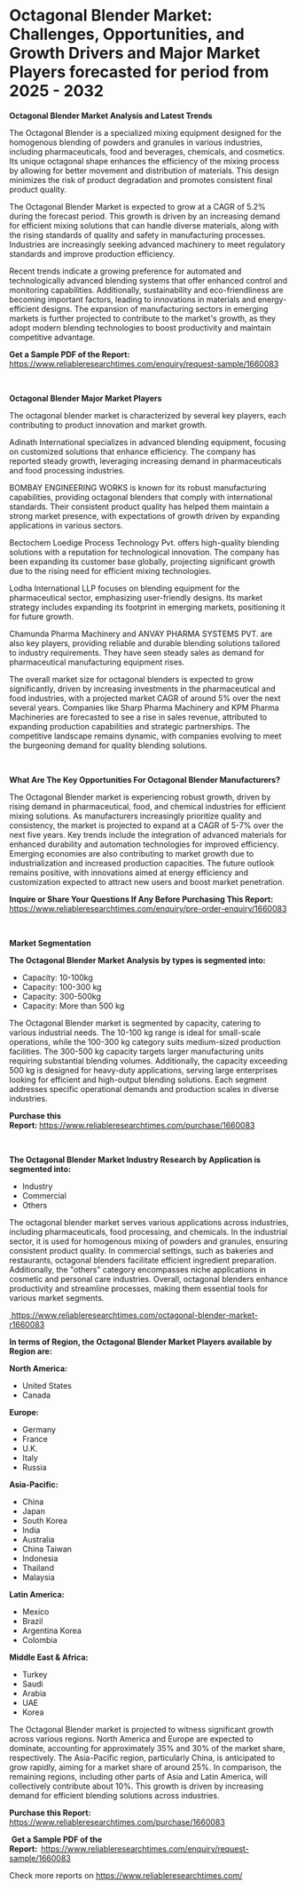 <p><h1>Octagonal Blender Market: Challenges, Opportunities, and Growth Drivers and Major Market Players forecasted for period from 2025 - 2032</h1></p><p><strong>Octagonal Blender Market Analysis and Latest Trends</strong></p>
<p><p>The Octagonal Blender is a specialized mixing equipment designed for the homogenous blending of powders and granules in various industries, including pharmaceuticals, food and beverages, chemicals, and cosmetics. Its unique octagonal shape enhances the efficiency of the mixing process by allowing for better movement and distribution of materials. This design minimizes the risk of product degradation and promotes consistent final product quality.</p><p>The Octagonal Blender Market is expected to grow at a CAGR of 5.2% during the forecast period. This growth is driven by an increasing demand for efficient mixing solutions that can handle diverse materials, along with the rising standards of quality and safety in manufacturing processes. Industries are increasingly seeking advanced machinery to meet regulatory standards and improve production efficiency. </p><p>Recent trends indicate a growing preference for automated and technologically advanced blending systems that offer enhanced control and monitoring capabilities. Additionally, sustainability and eco-friendliness are becoming important factors, leading to innovations in materials and energy-efficient designs. The expansion of manufacturing sectors in emerging markets is further projected to contribute to the market's growth, as they adopt modern blending technologies to boost productivity and maintain competitive advantage.</p></p>
<p><strong>Get a Sample PDF of the Report:&nbsp;</strong> <a href="https://www.reliableresearchtimes.com/enquiry/request-sample/1660083?utm_campaign=2457&utm_medium=2&utm_source=Github&utm_content=ia&utm_term=20022025&utm_id=octagonal-blender">https://www.reliableresearchtimes.com/enquiry/request-sample/1660083</a></p>
<p>&nbsp;</p>
<p><strong>Octagonal Blender Major Market Players</strong></p>
<p><p>The octagonal blender market is characterized by several key players, each contributing to product innovation and market growth. </p><p>Adinath International specializes in advanced blending equipment, focusing on customized solutions that enhance efficiency. The company has reported steady growth, leveraging increasing demand in pharmaceuticals and food processing industries. </p><p>BOMBAY ENGINEERING WORKS is known for its robust manufacturing capabilities, providing octagonal blenders that comply with international standards. Their consistent product quality has helped them maintain a strong market presence, with expectations of growth driven by expanding applications in various sectors.</p><p>Bectochem Loedige Process Technology Pvt. offers high-quality blending solutions with a reputation for technological innovation. The company has been expanding its customer base globally, projecting significant growth due to the rising need for efficient mixing technologies.</p><p>Lodha International LLP focuses on blending equipment for the pharmaceutical sector, emphasizing user-friendly designs. Its market strategy includes expanding its footprint in emerging markets, positioning it for future growth.</p><p>Chamunda Pharma Machinery and ANVAY PHARMA SYSTEMS PVT. are also key players, providing reliable and durable blending solutions tailored to industry requirements. They have seen steady sales as demand for pharmaceutical manufacturing equipment rises.</p><p>The overall market size for octagonal blenders is expected to grow significantly, driven by increasing investments in the pharmaceutical and food industries, with a projected market CAGR of around 5% over the next several years. Companies like Sharp Pharma Machinery and KPM Pharma Machineries are forecasted to see a rise in sales revenue, attributed to expanding production capabilities and strategic partnerships. The competitive landscape remains dynamic, with companies evolving to meet the burgeoning demand for quality blending solutions.</p></p>
<p>&nbsp;</p>
<p><strong>What Are The Key Opportunities For Octagonal Blender Manufacturers?</strong></p>
<p><p>The Octagonal Blender market is experiencing robust growth, driven by rising demand in pharmaceutical, food, and chemical industries for efficient mixing solutions. As manufacturers increasingly prioritize quality and consistency, the market is projected to expand at a CAGR of 5-7% over the next five years. Key trends include the integration of advanced materials for enhanced durability and automation technologies for improved efficiency. Emerging economies are also contributing to market growth due to industrialization and increased production capacities. The future outlook remains positive, with innovations aimed at energy efficiency and customization expected to attract new users and boost market penetration.</p></p>
<p><strong>Inquire or Share Your Questions If Any Before Purchasing This Report:</strong> <a href="https://www.reliableresearchtimes.com/enquiry/pre-order-enquiry/1660083?utm_campaign=2457&utm_medium=2&utm_source=Github&utm_content=ia&utm_term=20022025&utm_id=octagonal-blender">https://www.reliableresearchtimes.com/enquiry/pre-order-enquiry/1660083</a></p>
<p>&nbsp;</p>
<p><strong>Market Segmentation</strong></p>
<p><strong>The Octagonal Blender Market Analysis by types is segmented into:</strong></p>
<p><ul><li>Capacity: 10-100kg</li><li>Capacity: 100-300 kg</li><li>Capacity: 300-500kg</li><li>Capacity: More than 500 kg</li></ul></p>
<p><p>The Octagonal Blender market is segmented by capacity, catering to various industrial needs. The 10-100 kg range is ideal for small-scale operations, while the 100-300 kg category suits medium-sized production facilities. The 300-500 kg capacity targets larger manufacturing units requiring substantial blending volumes. Additionally, the capacity exceeding 500 kg is designed for heavy-duty applications, serving large enterprises looking for efficient and high-output blending solutions. Each segment addresses specific operational demands and production scales in diverse industries.</p></p>
<p><strong>Purchase this Report:&nbsp;</strong><a href="https://www.reliableresearchtimes.com/purchase/1660083?utm_campaign=2457&utm_medium=2&utm_source=Github&utm_content=ia&utm_term=20022025&utm_id=octagonal-blender">https://www.reliableresearchtimes.com/purchase/1660083</a></p>
<p>&nbsp;</p>
<p><strong>The Octagonal Blender Market Industry Research by Application is segmented into:</strong></p>
<p><ul><li>Industry</li><li>Commercial</li><li>Others</li></ul></p>
<p><p>The octagonal blender market serves various applications across industries, including pharmaceuticals, food processing, and chemicals. In the industrial sector, it is used for homogenous mixing of powders and granules, ensuring consistent product quality. In commercial settings, such as bakeries and restaurants, octagonal blenders facilitate efficient ingredient preparation. Additionally, the "others" category encompasses niche applications in cosmetic and personal care industries. Overall, octagonal blenders enhance productivity and streamline processes, making them essential tools for various market segments.</p></p>
<p><a href="https://www.reliableresearchtimes.com/octagonal-blender-market-r1660083?utm_campaign=2457&utm_medium=2&utm_source=Github&utm_content=ia&utm_term=20022025&utm_id=octagonal-blender">&nbsp;https://www.reliableresearchtimes.com/octagonal-blender-market-r1660083</a></p>
<p><strong>In terms of Region, the Octagonal Blender Market Players available by Region are:</strong></p>
<p>
    <p> <strong> North America: </strong>
        <ul>
            <li>United States</li>
            <li>Canada</li>
        </ul>
        </p> 
    <p> <strong> Europe: </strong>
        <ul>
            <li>Germany</li>
            <li>France</li>
            <li>U.K.</li>
            <li>Italy</li>
            <li>Russia</li>
        </ul>
        </p> 
    <p> <strong> Asia-Pacific: </strong>
        <ul>
            <li>China</li>
            <li>Japan</li>
            <li>South Korea</li>
            <li>India</li>
            <li>Australia</li>
            <li>China Taiwan</li>
            <li>Indonesia</li>
            <li>Thailand</li>
            <li>Malaysia</li>
        </ul>
        </p> 
    <p> <strong> Latin America: </strong>
        <ul>
            <li>Mexico</li>
            <li>Brazil</li>
            <li>Argentina Korea</li>
            <li>Colombia</li>
        </ul>
        </p> 
    <p> <strong> Middle East & Africa: </strong>
        <ul>
            <li>Turkey</li>
            <li>Saudi</li>
            <li>Arabia</li>
            <li>UAE</li>
            <li>Korea</li>
        </ul>
    </p>
    </p>
<p><p>The Octagonal Blender market is projected to witness significant growth across various regions. North America and Europe are expected to dominate, accounting for approximately 35% and 30% of the market share, respectively. The Asia-Pacific region, particularly China, is anticipated to grow rapidly, aiming for a market share of around 25%. In comparison, the remaining regions, including other parts of Asia and Latin America, will collectively contribute about 10%. This growth is driven by increasing demand for efficient blending solutions across industries.</p></p>
<p><strong>Purchase this Report: </strong><a href="https://www.reliableresearchtimes.com/purchase/1660083?utm_campaign=2457&utm_medium=2&utm_source=Github&utm_content=ia&utm_term=20022025&utm_id=octagonal-blender">https://www.reliableresearchtimes.com/purchase/1660083</a></p>
<p>&nbsp;<strong>Get a Sample PDF of the Report:&nbsp;&nbsp;</strong><a href="https://www.reliableresearchtimes.com/enquiry/request-sample/1660083?utm_campaign=2457&utm_medium=2&utm_source=Github&utm_content=ia&utm_term=20022025&utm_id=octagonal-blender">https://www.reliableresearchtimes.com/enquiry/request-sample/1660083</a></p>
<p><strong></strong></p>
<p>Check more reports on <a href="https://www.reliableresearchtimes.com/?utm_campaign=2457&utm_medium=2&utm_source=Github&utm_content=ia&utm_term=20022025&utm_id=octagonal-blender">https://www.reliableresearchtimes.com/</a></p>